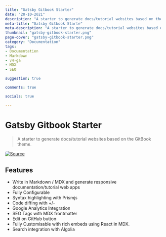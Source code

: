 ```yaml
---
title: "Gatsby Gitbook Starter"
date: "20-10-2021"
description: "A starter to generate docs/tutorial websites based on the GitBook theme."
meta-title: "Gatsby Gitbook Starte"
meta-description: "A starter to generate docs/tutorial websites based on the GitBook theme."
thumbnail: "gatsby-gitbook-starter.png"
page-cover: "gatsby-gitbook-starter.png"
category: "Documentation"
tags:
- Documentation
- Markdown
- v4-ga
- MDX
- SEO

suggestion: true

comments: true

socials: true

---
```


# Gatsby Gitbook Starter

>A starter to generate docs/tutorial websites based on the GitBook theme.

<a  href="https://github.com/hasura/gatsby-gitbook-starter"  alt="Source"  title="Source">


<img  alt="Source"  src="/img/github.png" style="width: auto;max-height:50px;min-height:20px;background-color: white;border-radius:5px;">

</a>

## Features

- Write in Markdown / MDX and generate responsive documentation/tutorial web apps
- Fully Configurable
- Syntax highlighting with Prismjs
- Code diffing with +/-
- Google Analytics Integration
- SEO Tags with MDX frontmatter
- Edit on GitHub button
- Fully Customisable with rich embeds using React in MDX.
- Search integration with Algolia